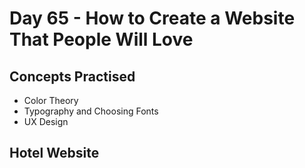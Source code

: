 # Day 65 - How to Create a Website That People Will Love
## Concepts Practised
- Color Theory
- Typography and Choosing Fonts
- UX Design
## Hotel Website